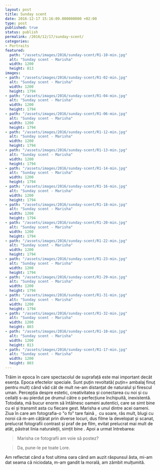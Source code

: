 ```yaml
---
layout: post
title: Sunday scent
date: 2016-12-17 15:16:09.000000000 +02:00
type: post
published: true
status: publish
permalink: /2016/12/17/sunday-scent/
categories:
- Portraits
featured:
  path: "/assets/images/2016/sunday-scent/R1-10-min.jpg"
  alt: "Sunday scent - Marisha"
  width: 1200
  height: 813
images:
- path: "/assets/images/2016/sunday-scent/R1-02-min.jpg"
  alt: "Sunday scent - Marisha"
  width: 1200
  height: 1794
- path: "/assets/images/2016/sunday-scent/R1-04-min.jpg"
  alt: "Sunday scent - Marisha"
  width: 1200
  height: 1794
- path: "/assets/images/2016/sunday-scent/R1-06-min.jpg"
  alt: "Sunday scent - Marisha"
  width: 1200
  height: 1794
- path: "/assets/images/2016/sunday-scent/R1-12-min.jpg"
  alt: "Sunday scent - Marisha"
  width: 1200
  height: 1794
- path: "/assets/images/2016/sunday-scent/R1-13-min.jpg"
  alt: "Sunday scent - Marisha"
  width: 1200
  height: 1794
- path: "/assets/images/2016/sunday-scent/R1-14-min.jpg"
  alt: "Sunday scent - Marisha"
  width: 1200
  height: 1794
- path: "/assets/images/2016/sunday-scent/R1-16-min.jpg"
  alt: "Sunday scent - Marisha"
  width: 1200
  height: 1794
- path: "/assets/images/2016/sunday-scent/R1-18-min.jpg"
  alt: "Sunday scent - Marisha"
  width: 1200
  height: 1794
- path: "/assets/images/2016/sunday-scent/R1-20-min.jpg"
  alt: "Sunday scent - Marisha"
  width: 1200
  height: 1794
- path: "/assets/images/2016/sunday-scent/R1-22-min.jpg"
  alt: "Sunday scent - Marisha"
  width: 1200
  height: 1794
- path: "/assets/images/2016/sunday-scent/R1-23-min.jpg"
  alt: "Sunday scent - Marisha"
  width: 1200
  height: 1794
- path: "/assets/images/2016/sunday-scent/R1-29-min.jpg"
  alt: "Sunday scent - Marisha"
  width: 1200
  height: 1794
- path: "/assets/images/2016/sunday-scent/R1-31-min.jpg"
  alt: "Sunday scent - Marisha"
  width: 1200
  height: 1794
- path: "/assets/images/2016/sunday-scent/R1-32-min.jpg"
  alt: "Sunday scent - Marisha"
  width: 1200
  height: 803
- path: "/assets/images/2016/sunday-scent/R1-10-min.jpg"
  alt: "Sunday scent - Marisha"
  width: 1200
  height: 813
- path: "/assets/images/2016/sunday-scent/R1-17-min.jpg"
  alt: "Sunday scent - Marisha"
  width: 1200
  height: 803
---
```

Trăim in epoca în care spectacolul de suprafață este mai important decât esența. Epoca efectelor speciale. Sunt puțin revoltată( puțin= ambalaj finuț pentru mult) când văd cât de mult ne-am distanțat de naturalul și firescul uman. Percepția despre estetic, creativitatea și conectarea cu noi și cu ceilalți s-au pierdut pe drumul către o perfecțiune închipuită, inexistentă. Totodata, mă bucur enorm să întâlnesc oameni autentici, care se simt bine cu ei și transmit asta cu fiecare gest.
Marisha e unul dintre acei oameni.
Ziua în care am fotografia-o "o fo" tare faină ,  cu soare, râs mult, blugi cu noroi că m-am cățărat prin diverse locuri, dus filme la developat și scanat, prelucrat fotografii contrast și praf de pe film, evitat prelucrat mai mult de atât, păstrat linia naturaleții, simțit bine .
Apoi a urmat întrebarea:

> Marisha ce fotografii am voie să postez?

> Da, pune-le pe toate Lore.

Am reflectat când a fost ultima oara când am auzit răspunsul ăsta, mi-am dat seama că niciodata, m-am gandit la morală, am zâmbit mulțumită.
